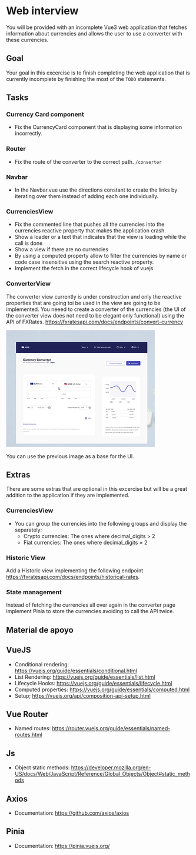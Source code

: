 
# Web interview

You will be provided with an incomplete Vue3 web application that fetches information about currencies and allows the user to use a converter with these currencies.

## Goal

Your goal in this excercise is to finish completing the web application that is currently incomplete by finishing the most of the ```TODO``` statements.

## Tasks 
### Currency Card component
- Fix the CurrencyCard component that is displaying some information incorrectly.
### Router
- Fix the route of the converter to the correct path. ```/converter```
### Navbar
- In the Navbar.vue use the directions constant to create the links by iterating over them instead of adding each one individually.

### CurrenciesView
- Fix the commented line that pushes all the currencies into the currencies reactive property that makes the application crash.
- Show a loader or a text that indicates that the view is loading while the call is done
- Show a view if there are no currencies
- By using a computed property allow to filter the currencies by name or code case insensitive using the search reactive property.
- Implement the fetch in the correct lifecycle hook of vuejs.


### ConverterView
The converter view currently is under construction and only the reactive properties that are going toi be used in the view are going to be implemented. You neeed to create a converter of the currencies (the UI of the converter view does not need to be elegant only functional) using the API of FXRates.
https://fxratesapi.com/docs/endpoints/convert-currency

<img class="h-[556px]" src="./public/currency-base-ui.png" />


You can use the previous image as a base for the UI.

## Extras

There are some extras that are optional in this excercise but will be a great addition to the application if they are implemented.

### CurrenciesView
- You can group the currencies into the following groups and display the separately:
    - Crypto currencies: The ones where decimal_digits > 2
    - Fiat currencies: The ones where decimal_digits = 2

### Historic View

Add a Historic view implementing the following endpoint https://fxratesapi.com/docs/endpoints/historical-rates.


### State management
Instead of fetching the currencies all over again in the converter page implement Pinia to store the currencies avoiding to call the API twice.


## Material de apoyo

## VueJS
 - Conditional rendering: https://vuejs.org/guide/essentials/conditional.html
 - List Rendering: https://vuejs.org/guide/essentials/list.html
 - Lifecycle Hooks: https://vuejs.org/guide/essentials/lifecycle.html
 - Computed properties: https://vuejs.org/guide/essentials/computed.html
 - Setup; https://vuejs.org/api/composition-api-setup.html


 ## Vue Router
 - Named routes: https://router.vuejs.org/guide/essentials/named-routes.html

 ## Js
 - Object static methods: https://developer.mozilla.org/en-US/docs/Web/JavaScript/Reference/Global_Objects/Object#static_methods


## Axios
- Documentation: https://github.com/axios/axios

## Pinia
- Documentation: https://pinia.vuejs.org/
